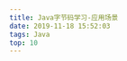 ```yaml
---
title: Java字节码学习-应用场景
date: 2019-11-18 15:52:03
tags: Java
top: 10
---
```


<!-- ASM基本原理、代码中的动态替换  非静态调用通过字节码编辑改为静态调用 字节码注入 SPI Transform-->

